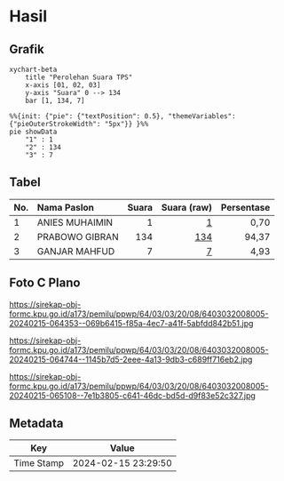 # Hasil

## Grafik

```mermaid
xychart-beta
    title "Perolehan Suara TPS"
    x-axis [01, 02, 03]
    y-axis "Suara" 0 --> 134
    bar [1, 134, 7]
```

```mermaid
%%{init: {"pie": {"textPosition": 0.5}, "themeVariables": {"pieOuterStrokeWidth": "5px"}} }%%
pie showData
    "1" : 1
    "2" : 134
    "3" : 7
```

## Tabel

| No. | Nama Paslon    | Suara | Suara (raw) | Persentase |
|:--- |:-------------- | -----:| -----------:| ----------:|
| 1   | ANIES MUHAIMIN | 1     | [1][p-1]    | 0,70       |
| 2   | PRABOWO GIBRAN | 134   | [134][p-2]  | 94,37      |
| 3   | GANJAR MAHFUD  | 7     | [7][p-3]    | 4,93       |


[p-1]: https://github.com/gigit-pemilu/pemilu-2024-64-kalimantan-timur/blob/main/pilpres/hitung-suara/sub/64-kalimantan-timur/sub/03-berau/sub/03-sambaliung/sub/2008-pilanjau/sub/005-tps/sub/paslon-1.txt
[p-2]: https://github.com/gigit-pemilu/pemilu-2024-64-kalimantan-timur/blob/main/pilpres/hitung-suara/sub/64-kalimantan-timur/sub/03-berau/sub/03-sambaliung/sub/2008-pilanjau/sub/005-tps/sub/paslon-2.txt
[p-3]: https://github.com/gigit-pemilu/pemilu-2024-64-kalimantan-timur/blob/main/pilpres/hitung-suara/sub/64-kalimantan-timur/sub/03-berau/sub/03-sambaliung/sub/2008-pilanjau/sub/005-tps/sub/paslon-3.txt

## Foto C Plano

https://sirekap-obj-formc.kpu.go.id/a173/pemilu/ppwp/64/03/03/20/08/6403032008005-20240215-064353--069b6415-f85a-4ec7-a41f-5abfdd842b51.jpg

https://sirekap-obj-formc.kpu.go.id/a173/pemilu/ppwp/64/03/03/20/08/6403032008005-20240215-064744--1145b7d5-2eee-4a13-9db3-c689ff716eb2.jpg

https://sirekap-obj-formc.kpu.go.id/a173/pemilu/ppwp/64/03/03/20/08/6403032008005-20240215-065108--7e1b3805-c641-46dc-bd5d-d9f83e52c327.jpg


## Metadata

| Key        | Value               |
| ---------- | ------------------- |
| Time Stamp | 2024-02-15 23:29:50 |




